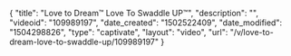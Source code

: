 {
    "title": "Love to Dream&trade; Love To Swaddle UP&trade;",
    "description": "",
    "videoid": "109989197",
    "date_created": "1502522409",
    "date_modified": "1504298826",
    "type": "captivate",
    "layout": "video",
    "url": "\/v\/love-to-dream-love-to-swaddle-up\/109989197"
}